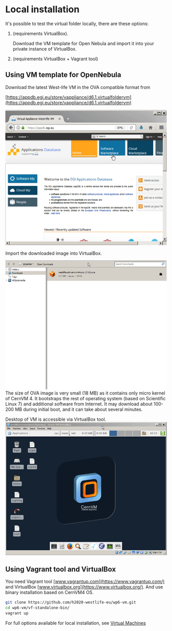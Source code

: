 # Local installation

It's possible to test the virtual folder locally, there are these options:

1. \(requirements VirtualBox\). 

   Download the VM template for Open Nebula and import it into your private instance of VirtualBox.

2. \(requirements VirtualBox + Vagrant tool\)

## Using VM template for OpenNebula

Download the latest West-life VM in the OVA compatible format from

[https://appdb.egi.eu/store/vappliance/d6.1.virtualfoldervm](https://appdb.egi.eu/store/vappliance/d6.1.virtualfoldervm)

![](../../.gitbook/assets/downloadappdb.gif)

Import the downloaded image into VirtualBox.

![](../../.gitbook/assets/importvm2.gif) The size of OVA image is very small \(18 MB\) as it contains only micro kernel of CernVM 4. It bootstraps the rest of operating system \(based on Scientific Linux 7\) and additional software from Internet. It may download about 100-200 MB during initial boot, and it can take about several minutes.

Desktop of VM is accessible via VirtualBox tool. ![](../../.gitbook/assets/vmdesktop.gif)

## Using Vagrant tool and VirtualBox

You need Vagrant tool [www.vagrantup.com](https://www.vagrantup.com/) and VirtualBox [www.virtualbox.org](https://www.virtualbox.org/). And use binary installation based on CernVM4 OS.

```bash
git clone https://github.com/h2020-westlife-eu/wp6-vm.git
cd wp6-vm/vf-standalone-bin/
vagrant up
```

For full options available for local installation, see [Virtual Machines](../../virtual-machines/)

